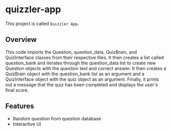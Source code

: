 # quizzler-app
This project is called `Quizzler App`.

## Overview
This code imports the Question, question_data, QuizBrain, and QuizInterface classes from their respective files. It then creates a list called question_bank and iterates through the question_data list to create new Question objects with the question text and correct answer. It then creates a QuizBrain object with the question_bank list as an argument and a QuizInterface object with the quiz object as an argument. Finally, it prints out a message that the quiz has been completed and displays the user's final score.


## Features 
- Random question from question database 
- Interactive UI
